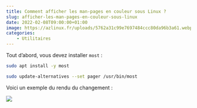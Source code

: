 ```yaml
---
title: Comment afficher les man-pages en couleur sous Linux ?
slug: afficher-les-man-pages-en-couleur-sous-linux
date: 2022-02-08T09:00:00+01:00
image: https://azlinux.fr/uploads/5762a31c99e7697484ccc80da96b3a61.webp
categories:
    - Utilitaires
---
```


Tout d’abord, vous devez installer `most` :

```bash
sudo apt install -y most
```

```bash
sudo update-alternatives --set pager /usr/bin/most
```

Voici un exemple du rendu du changement :

![](https://azlinux.fr/uploads/f24fc6f689fb34796b92c054f696cdf8.webp)